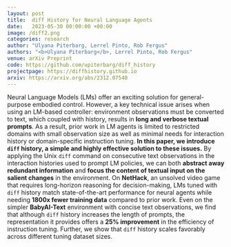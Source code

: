 ```yaml
---
layout: post
title:  diff History for Neural Language Agents
date:   2023-05-30 00:00:00 +00:00
image: /diff2.png
categories: research
author: "Ulyana Piterbarg, Lerrel Pinto, Rob Fergus"
authors: "<b>Ulyana Piterbarg</b>, Lerrel Pinto, Rob Fergus"
venue: arXiv Preprint
code: https://github.com/upiterbarg/diff_history
projectpage: https://diffhistory.github.io
arxiv: https://arxiv.org/abs/2312.07540
---
```

Neural Language Models (LMs) offer an exciting solution for general-purpose embodied control. However, a key technical issue arises when using an LM-based controller: environment observations must be converted to text, which coupled with history, results in <b>long and verbose textual prompts</b>. As a result, prior work in LM agents is limited to restricted domains with small observation size as well as minimal needs for interaction history or domain-specific instruction tuning. <b>In this paper, we introduce <code>diff</code> history, a simple and highly effective solution to these issues.</b>
By applying the Unix <code>diff</code> command on consecutive text observations in the interaction histories used to prompt LM policies, we can both  <b>abstract away redundant information</b> and <b>focus the content of textual input on the salient changes</b> in the environment. On <b>NetHack</b>, an unsolved video game that requires long-horizon reasoning for decision-making, LMs tuned with <code>diff</code> history match state-of-the-art performance for neural agents while needing <b>1800x fewer training data</b> compared to prior work. Even on the simpler <b>BabyAI-Text</b> environment with concise text observations, we find that although  <code>diff</code> history increases the length of prompts, the representation it provides offers a <b>25% improvement</b> in the efficiency of instruction tuning. Further, we show that <code>diff</code> history scales favorably across different tuning dataset sizes.

